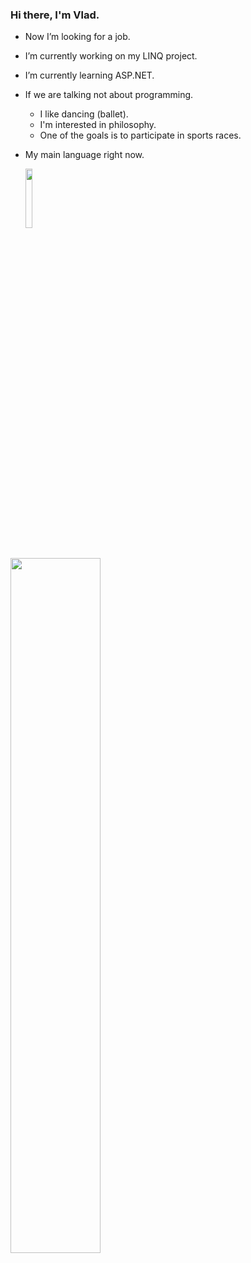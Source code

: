 ### Hi there, I'm Vlad.

- Now I’m looking for a job.
- I’m currently working on my LINQ project.
- I’m currently learning ASP.NET.

- If we are talking not about programming.
  - I like dancing (ballet).
  - I'm interested in philosophy.
  - One of the goals is to participate in sports races.
  
- My main language right now.

  <img src="https://img.shields.io/badge/C%23-239120?style=for-the-badge&logo=#239120&logoColor=white" width="15.6%">
<img src="https://github-readme-stats-plum-eta.vercel.app/api?username=Vlad-Suk&show_icons=true&theme=tokyonight" width="53.4%">
